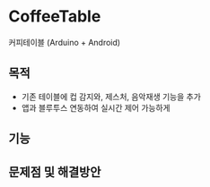# CoffeeTable
커피테이블 (Arduino + Android)

## 목적
- 기존 테이블에 컵 감지와, 제스처, 음악재생 기능을 추가
- 앱과 블루투스 연동하여 실시간 제어 가능하게

## 기능


## 문제점 및 해결방안
